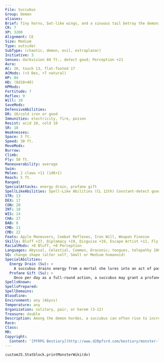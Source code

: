 ```yaml
---
File: Succubus
Group: Demon
aliases: 
Brief: Tiny horns, bat-like wings, and a sinuous tail betray the demonic nature of this alluring woman.
CR: 7
XP: 3200
Alignment: CE
Size: Medium
Type: outsider
SubType: (chaotic, demon, evil, extraplanar)
Initiative: 3
Senses: darkvision 60 ft., detect good; Perception +21
Aura: 
AC: 20, touch 13, flat-footed 17
ACMods: (+3 Dex, +7 natural)
HP: 84
HD: (8d10+40)
HPMods: 
Fortitude: 7
Reflex: 9
Will: 10
SaveMods: 
DefensiveAbilities: 
DR: 10/cold iron or good
Immunities: electricity, fire, poison
Resist: acid 10, cold 10
SR: 18
Weaknesses: 
Space: 5 ft.
Speed: 30 ft.
MoveMods: 
Burrow: 
Climb: 
Fly: 50 ft.
Maneuverability: average
Swim: 
Melee: 2 claws +11 (1d6+1)
Reach: 5 ft.
Ranged: 
SpecialAttacks: energy drain, profane gift
SpellLikeAbilities: Spell-Like Abilities (CL 12th) Constant-detect good, tongues At will-charm monster (DC 22), detect thoughts (DC 20), ethereal jaunt (self plus 50 lbs. of objects only), suggestion (DC 21), greater teleport (self plus 50 lbs. of objects only), vampiric touch 1/day-dominate person (DC 23), summon (level 3, 1 babau 50%)
STR: 13
DEX: 17
CON: 20
INT: 18
WIS: 14
CHA: 27
BAB: 8
CMB: 11
CMD: 22
Feats: Agile Maneuvers, Combat Reflexes, Iron Will, Weapon Finesse
Skills: Bluff +27, Diplomacy +19, Disguise +19, Escape Artist +11, Fly +14, Intimidate +16, Knowledge (local) +15, Perception +21, Sense Motive +13, Stealth +14
RacialMods: +8 Bluff, +8 Perception
Languages: Abyssal, Celestial, Common, Draconic; tongues, telepathy 100 ft.
SQ: change shape (alter self, Small or Medium humanoid)
SpecialAbilities:
  Energy Drain (Su): >
    A succubus drains energy from a mortal she lures into an act of passion, such as a kiss. An unwilling victim must be grappled before the succubus can use this ability. The succubus's kiss bestows one negative level. The kiss also has the effect of a suggestion spell, asking the victim to accept another act of passion from the succubus. The victim must succeed on a DC 22 Will save to negate the suggestion. The DC is 22 for the Fortitude save to remove a negative level. These save DCs are Charisma-based.
  Profane Gift (Su): >
    Once per day as a full-round action, a succubus may grant a profane gift to a willing humanoid creature by touching it for 1 full round. The target gains a +2 profane bonus to an ability score of his choice. A single creature may have no more than one profane gift from a succubus at a time. As long as the profane gift persists, the succubus can communicate telepathically with the target across any distance (and may use her suggestion spell-like ability through it). A profane gift is removed by dispel evil or dispel chaos. The succubus can remove it as well as a free action (causing 2d6 Charisma drain to the victim, no save).
SpellsKnown: 
SpellsPrepared: 
SpellDomains: 
Bloodline: 
Environment: any (Abyss)
Temperature: any
Organization: solitary, pair, or harem (3-12)
Treasure: double
Description: Among the demon hordes, a succubus can often rise to incredible heights of power through her manipulations and sensual charms, and many a demonic war has raged due to the subtle machinations of such creatures. A succubus is formed from the souls of particularly lustful and rapacious evil mortals.
Race: 
Class: 
MR: 
Copyright:
  Content: '[PFRPG Bestiary](http://www.d20pfsrd.com/bestiary/monster-listings/outsiders/demon/succubus)'
---
```

```dataviewjs
customJS.Statblock.printMonsterWiki(dv)
```
